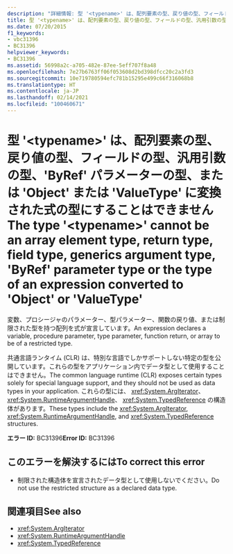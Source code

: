 ```yaml
---
description: "詳細情報: 型 '<typename>' は、配列要素の型、戻り値の型、フィールドの型、汎用引数の型、'ByRef' パラメーターの型、または 'Object' または 'ValueType' に変換された式の型にすることはできません"
title: 型 '<typename>' は、配列要素の型、戻り値の型、フィールドの型、汎用引数の型、'ByRef' パラメーターの型、または 'Object' または 'ValueType' に変換された式の型にすることはできません
ms.date: 07/20/2015
f1_keywords:
- vbc31396
- BC31396
helpviewer_keywords:
- BC31396
ms.assetid: 56998a2c-a705-482e-87ee-5eff707f8a48
ms.openlocfilehash: 7e27b6763ff06f053608d2bd398dfcc20c2a3fd3
ms.sourcegitcommit: 10e719780594efc781b15295e499c66f316068b8
ms.translationtype: HT
ms.contentlocale: ja-JP
ms.lasthandoff: 02/14/2021
ms.locfileid: "100460671"
---
```

# <a name="the-type-typename-cannot-be-an-array-element-type-return-type-field-type-generics-argument-type-byref-parameter-type-or-the-type-of-an-expression-converted-to-object-or-valuetype"></a><span data-ttu-id="44983-103">型 '\<typename>' は、配列要素の型、戻り値の型、フィールドの型、汎用引数の型、'ByRef' パラメーターの型、または 'Object' または 'ValueType' に変換された式の型にすることはできません</span><span class="sxs-lookup"><span data-stu-id="44983-103">The type '\<typename>' cannot be an array element type, return type, field type, generics argument type, 'ByRef' parameter type or the type of an expression converted to 'Object' or 'ValueType'</span></span>

<span data-ttu-id="44983-104">変数、プロシージャのパラメーター、型パラメーター、関数の戻り値、または制限された型を持つ配列を式が宣言しています。</span><span class="sxs-lookup"><span data-stu-id="44983-104">An expression declares a variable, procedure parameter, type parameter, function return, or array to be of a restricted type.</span></span>  
  
 <span data-ttu-id="44983-105">共通言語ランタイム (CLR) は、特別な言語でしかサポートしない特定の型を公開しています。これらの型をアプリケーション内でデータ型として使用することはできません。</span><span class="sxs-lookup"><span data-stu-id="44983-105">The common language runtime (CLR) exposes certain types solely for special language support, and they should not be used as data types in your application.</span></span> <span data-ttu-id="44983-106">これらの型には、 <xref:System.ArgIterator>、 <xref:System.RuntimeArgumentHandle>、 <xref:System.TypedReference> の構造体があります。</span><span class="sxs-lookup"><span data-stu-id="44983-106">These types include the <xref:System.ArgIterator>, <xref:System.RuntimeArgumentHandle>, and <xref:System.TypedReference> structures.</span></span>  
  
 <span data-ttu-id="44983-107">**エラー ID:** BC31396</span><span class="sxs-lookup"><span data-stu-id="44983-107">**Error ID:** BC31396</span></span>  
  
## <a name="to-correct-this-error"></a><span data-ttu-id="44983-108">このエラーを解決するには</span><span class="sxs-lookup"><span data-stu-id="44983-108">To correct this error</span></span>  
  
- <span data-ttu-id="44983-109">制限された構造体を宣言されたデータ型として使用しないでください。</span><span class="sxs-lookup"><span data-stu-id="44983-109">Do not use the restricted structure as a declared data type.</span></span>  
  
## <a name="see-also"></a><span data-ttu-id="44983-110">関連項目</span><span class="sxs-lookup"><span data-stu-id="44983-110">See also</span></span>

- <xref:System.ArgIterator>
- <xref:System.RuntimeArgumentHandle>
- <xref:System.TypedReference>
